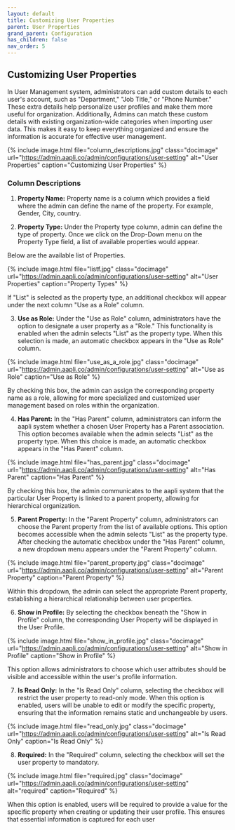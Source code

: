 ```yaml
---
layout: default
title: Customizing User Properties
parent: User Properties
grand_parent: Configuration
has_children: false
nav_order: 5
---
```


## Customizing User Properties

In User Management system, administrators can add custom details to each user's account, such as "Department," "Job Title," or "Phone Number." These extra details help personalize user profiles and make them more useful for organization. Additionally, Admins can match these custom details with existing organization-wide categories when importing user data. This makes it easy to keep everything organized and ensure the information is accurate for effective user management.

{% include image.html file="column_descriptions.jpg" class="docimage" url="https://admin.aapli.co/admin/configurations/user-setting" alt="User Properties" caption="Customizing User Properties" %}

### Column Descriptions

1. **Property Name:** Property name is a column which provides a field where the admin can define the name of the property. For example, Gender, City, country.  

2. **Property Type:** Under the Property type column, admin can define the type of property.  Once we click on the Drop-Down menu on the Property Type field, a list of available properties would appear.  

Below are the available list of Properties. 

{% include image.html file="listf.jpg" class="docimage" url="https://admin.aapli.co/admin/configurations/user-setting" alt="User Properties" caption="Property Types" %}

If "List" is selected as the property type, an additional checkbox will appear under the next column "Use as a Role" column.

3. **Use as Role:** Under the "Use as Role" column, administrators have the option to designate a user property as a "Role." This functionality is enabled when the admin selects "List" as the property type. When this selection is made, an automatic checkbox appears in the "Use as Role" column. 

{% include image.html file="use_as_a_role.jpg" class="docimage" url="https://admin.aapli.co/admin/configurations/user-setting" alt="Use as Role" caption="Use as Role" %}

By checking this box, the admin can assign the corresponding property name as a role, allowing for more specialized and customized user management based on roles within the organization.

4. **Has Parent:** In the "Has Parent" column, administrators can inform the aapli system whether a chosen User Property has a Parent association. This option becomes available when the admin selects "List" as the property type. When this choice is made, an automatic checkbox appears in the "Has Parent" column. 

{% include image.html file="has_parent.jpg" class="docimage" url="https://admin.aapli.co/admin/configurations/user-setting" alt="Has Parent" caption="Has Parent" %}

By checking this box, the admin communicates to the aapli system that the particular User Property is linked to a parent property, allowing for hierarchical organization.

5. **Parent Property:** In the "Parent Property" column, administrators can choose the Parent property from the list of available options. This option becomes accessible when the admin selects "List" as the property type. After checking the automatic checkbox under the "Has Parent" column, a new dropdown menu appears under the "Parent Property" column. 

{% include image.html file="parent_property.jpg" class="docimage" url="https://admin.aapli.co/admin/configurations/user-setting" alt="Parent Property" caption="Parent Property" %}

Within this dropdown, the admin can select the appropriate Parent property, establishing a hierarchical relationship between user properties.

6. **Show in Profile:** By selecting the checkbox beneath the "Show in Profile" column, the corresponding User Property will be displayed in the User Profile. 

{% include image.html file="show_in_profile.jpg" class="docimage" url="https://admin.aapli.co/admin/configurations/user-setting" alt="Show in Profile" caption="Show in Profile" %}

This option allows administrators to choose which user attributes should be visible and accessible within the user's profile information.

7. **Is Read Only:** In the "Is Read Only" column, selecting the checkbox will restrict the user property to read-only mode. When this option is enabled, users will be unable to edit or modify the specific property, ensuring that the information remains static and unchangeable by users.

{% include image.html file="read_only.jpg" class="docimage" url="https://admin.aapli.co/admin/configurations/user-setting" alt="Is Read Only" caption="Is Read Only" %}

8. **Required:** In the "Required" column, selecting the checkbox will set the user property to mandatory. 

{% include image.html file="required.jpg" class="docimage" url="https://admin.aapli.co/admin/configurations/user-setting" alt="required" caption="Required" %}

When this option is enabled, users will be required to provide a value for the specific property when creating or updating their user profile. This ensures that essential information is captured for each user